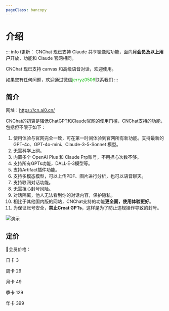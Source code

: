 ```yaml
---
pageClass: bancopy
---
```

# 介绍

::: info ℹ️更新：
CNChat 现已支持 Claude 共享镜像站功能，面向**月会员及以上用户**开放，功能和 Claude 官网相同。

CNChat 现已支持 canvas 和高级语音对话，欢迎使用。

如果您有任何问题，欢迎通过微信<span style="color: #09bb07;">jerryz0506</span>联系我们
:::

## 简介

网址：https://cn.ai0.cn/

CNChat的初衷是降低ChatGPT和Claude官网的使用门槛，CNChat支持的功能，包括但不限于如下：

1. 使用体验与官网完全一致，可在第一时间体验到官网所有新功能。支持最新的 GPT-4o、GPT-4o-mini、Claude-3-5-Sonnet 模型。
2. 无需科学上网。
3. 内置多个 OpenAI Plus 和 Claude Prp账号，不用担心次数不够。
4. 支持所有GPTs功能，DALL·E-3模型等。
5. 支持Artifact插件功能。
6. 支持多模态模型，可以上传PDF、图片进行分析，也可以语音聊天。
7. 支持联网对话功能。
8. 无需担心封号风险。
9. 对话隔离，他人无法看到你的对话内容，保护隐私。
10. 相比于其他国内版的网站，CNChat支持的功能**更全面，使用体验更好**。
11. 为保证账号安全，**禁止Creat GPTs**，这样是为了防止违规操作导致的封号。

![演示](https://cdn.jerryz.com.cn/gh/YangguangZhou/CNChat-Docs@main/docs/public/1.png)

## 定价

🤖会员价格：

日卡 3

周卡 29

月卡 49

季卡 129

年卡 399